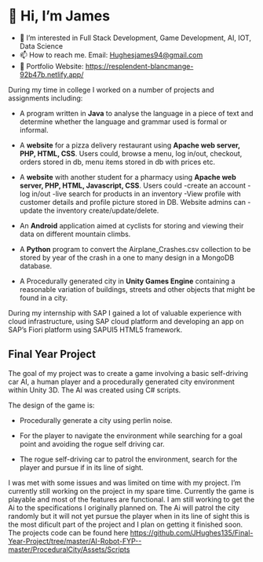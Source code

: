 # 👋 Hi, I’m James
- 👀 I’m interested in Full Stack Development, Game Development, AI, IOT, Data Science
- 📫 How to reach me. Email: Hughesjames94@gmail.com
- 📁 Portfolio Website: https://resplendent-blancmange-92b47b.netlify.app/

During my time in college I worked on a number of projects and assignments including: 

- A program written in **Java** to analyse the language in a piece of text and determine whether the language and grammar used is formal or informal. 

- A **website** for a pizza delivery restaurant using **Apache web server, PHP, HTML, CSS**. Users could, browse a menu, log in/out, checkout, orders stored in db, menu items stored in db with prices etc. 

- A **website** with another student for a pharmacy using **Apache web server, PHP, HTML, Javascript, CSS**. Users could -create an account -log in/out -live search for products in an inventory -View profile with customer details and profile picture stored in DB. Website admins can -update the inventory create/update/delete.

- An **Android** application aimed at cyclists for storing and viewing their data on different mountain climbs.

- A **Python** program to convert the Airplane_Crashes.csv collection to be stored by year of the crash in a one to many design in a MongoDB database.

- A Procedurally generated city in **Unity Games Engine** containing a reasonable variation of buildings, streets and other objects that might be found in a city.

During my internship with SAP I gained a lot of valuable experience with cloud infrastructure, using SAP cloud platform and developing an app on SAP’s Fiori platform using SAPUI5 HTML5 framework. 

## Final Year Project

The goal of my project was to create a game involving a basic self-driving car AI, a human player and a procedurally generated city environment within Unity 3D. The AI was created using C# scripts.  

  

The design of the game is: 

- Procedurally generate a city using perlin noise. 

- For the player to navigate the environment while searching for a goal point and avoiding the rogue self driving car. 

- The rogue self-driving car to patrol the environment, search for the player and pursue if in its line of sight. 

 

I was met with some issues and was limited on time with my project. I’m currently still working on the project in my spare time. Currently the game is playable and most of the features are functional. I am still working to get the Ai to the specifications I originally planned on. The Ai will patrol the city randomly but it will not yet pursue the player when in its line of sight this is the most dificult part of the project and I plan on getting it finished soon. 
The projects code can be found here https://github.com/JHughes135/Final-Year-Project/tree/master/AI-Robot-FYP--master/ProceduralCity/Assets/Scripts
